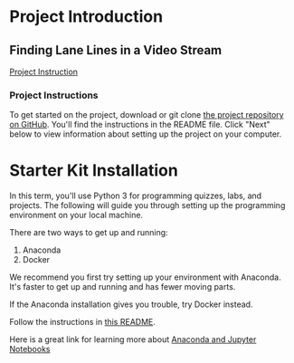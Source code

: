 # Project Introduction

## Finding Lane Lines in a Video Stream

[Project Instruction](https://youtu.be/LatP7XUPgIE)

### Project Instructions
To get started on the project, download or git clone [the project repository on GitHub](https://github.com/udacity/CarND-LaneLines-P1). You'll find the instructions in the README file. Click "Next" below to view information about setting up the project on your computer.

# Starter Kit Installation
In this term, you'll use Python 3 for programming quizzes, labs, and projects. The following will guide you through setting up the programming environment on your local machine.

There are two ways to get up and running:
1. Anaconda
2. Docker

We recommend you first try setting up your environment with Anaconda. It's faster to get up and running and has fewer moving parts.

If the Anaconda installation gives you trouble, try Docker instead.

Follow the instructions in [this README](https://github.com/udacity/CarND-Term1-Starter-Kit/blob/master/README.md).

Here is a great link for learning more about [Anaconda and Jupyter Notebooks](https://classroom.udacity.com/courses/ud1111)
